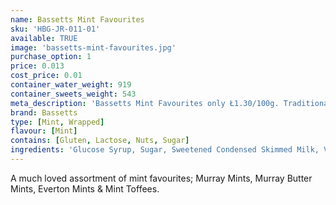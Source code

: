 ```yaml
---
name: Bassetts Mint Favourites
sku: 'HBG-JR-011-01'
available: TRUE
image: 'bassetts-mint-favourites.jpg'
purchase_option: 1
price: 0.013
cost_price: 0.01
container_water_weight: 919
container_sweets_weight: 543
meta_description: 'Bassetts Mint Favourites only Ł1.30/100g. Traditional sweets and more at Humbugs Confectionery Store. Specialists in satisfying your sweet tooth!'
brand: Bassetts
type: [Mint, Wrapped]
flavour: [Mint]
contains: [Gluten, Lactose, Nuts, Sugar]
ingredients: 'Glucose Syrup, Sugar, Sweetened Condensed Skimmed Milk, Vegetable Oil, Milk Fat, Salt, MolassesDried Skimmed Milk, Dried Whey, Single Cream, Emulsifier (Soya Lecithin), Acidity Regulator (E331), FlavouringsColour (Vegetable Carbon).Murray Mints: Contains: Soya. May Contain: Nuts, Milk, Sesame SeedsMurray Butter Mints: Contains: Milk, Soya, Sulphites. May Contain: Nuts, Sesame SeedsEverton Mints: Contains: Milk, Sulphites. May Contain: Nuts, Sesame Seeds, SoyaMint Toffees: Contains: Milk, Soya. May Contain: Egg'
---
```

A much loved assortment of mint favourites; Murray Mints, Murray Butter Mints, Everton Mints & Mint Toffees.